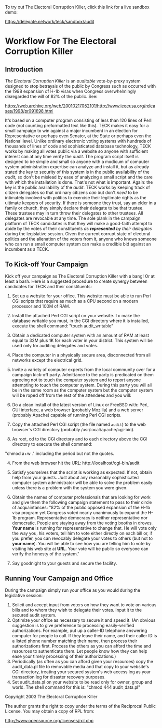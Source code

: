 To try out The Electoral Corruption Killer, click this link for a live sandbox demo:

https://delegate.network/teck/sandbox/audit

# Workflow For The Electoral Corruption Killer

## Introduction
*The Electoral Corruption Killer* is an *auditable* vote-by-proxy system designed to stop betrayals of the public by Congress such as occurred with the 1998 expansion of H-1b visas when Congress overwhelmingly disregarded the will of 82% of the public. See:

https://web.archive.org/web/20010217052101/http://www.ieeeusa.org/releases/1998/pr091698.html

It's based on a computer program consisting of less than 120 lines of Perl code (not counting preformatted text like this). TECK makes it easy for a small campaign to win against a major incumbent in an election for Representative or perhaps even Senator, at the State or perhaps even the National level. Unlike ordinary electronic voting systems with hundreds of thousands of lines of code and sophisticated database technology, TECK works by making all votes public via a website so anyone with sufficient interest can at any time verify the *audit*. The program script itself is designed to be simple and small so anyone with a modicum of computer system administration expertise can analyze and install it, but as already stated the key to security of this system is in the public availability of the *audit*, so don't be mislead by ease of analyzing a small script and the care with which the installation is done. That's not what is important.  Again: the key is the public availability of the *audit*. TECK works by keeping track of citizen delegates so that ordinary citizens *can* but don't *need* to be intimately involved with politics to exercise their legitimate rights as the ultimate keepers of security. If there is someone they trust, say an elder in a family or church, they simply declare their delegate to be that trustee. These trustees may in turn throw their delegates to other trustees. All delegates are revocable at any time. The sole plank in the campaign platform of TECK candidates is that they will make a good-faith attempt to abide by the votes of their constituents *as **represented** by their delegates* during the legislative session. Given the current corrupt state of electoral politics and the alienation of the voters from it, anyone who knows someone who can run a small computer system can make a credible bid against an incumbent as a TECK.

## To Kick-off Your Campaign
Kick off your campaign as The Electoral Corruption Killer with a bang! Or at least a bash. Here is a suggested procedure to create synergy between candidates for TECK and their constituents:

1. Set up a website for your office. This website must be able to run Perl CGI scripts that require as much as a CPU second on a modern processor and 100M of RAM.
2. Install the attached Perl CGI script on your website. To make the database writable you must, in the CGI directory where it is installed, execute the shell command: "touch audit_writable"
3. Obtain a dedicated computer system with an amount of RAM at least equal to 32M plus 1K for each voter in your district. This system will be used only for auditing delegates and votes.
4. Place the computer in a physically secure area, disconnected from all networks except the electrical grid.
5. Invite a variety of computer experts from the local community over for a campaign kick-off party. Admittance to the party is predicated on them agreeing not to touch the computer system and to report anyone attempting to touch the computer system. During this party you will all be in the same room as the computer system but the computer system will be roped off from the rest of the attendees and you will:
 1. Do a clean install of the latest version of Linux or FreeBSD with:
Perl, GUI interface, a web browser (probably Mozilla) and a web server (probably Apache) capable of running Perl CGI scripts.

 2. Copy the attached Perl CGI script (the file named `audit`) to the web browser's CGI directory (probably /usr/local/apache/cgi-bin).
 3. As root, cd to the CGI directory and to each directory above the CGI directory to execute the shell command:

"chmod a+w ." including the period but not the quotes.

 4. From the web browser hit the URL: http://localhost/cgi-bin/audit
 5. Satisfy yourselves that the script is working as expected. If not, obtain help from your guests. Just about any reasonably sophisticated computer system administrator will be able to solve the problem easily unless there is a problem with the system you were given.
 6. Obtain the names of computer professionals that are looking for work and give them the following campaign statement to pass to their circle of acquaintances:
"82% of the public opposed expansion of the H-1b visa program yet Congress voted nearly unanimously to expand the H-1b program. Representative democracy is neither representative nor democratic. People are staying away from the voting booths in droves. **Your name** is running for representative to change that. He will vote only the way you, his voters, tell him to vote either directly on each bill or, if you prefer, you can revocably delegate your votes to others (but not to **your name**). You will be able to see how you are telling him to vote by visiting his web site at **URL**. Your vote will be public so everyone can verify the honesty of the system."

 7. Say goodnight to your guests and secure the facility.

## Running Your Campaign and Office
During the campaign simply run your office as you would during the legislative session:

1. Solicit and accept input from voters on how they want to vote on various bills and to whom they wish to delegate their votes. Input it to the secured audit system.
2. Optimize your office as necessary to secure it and speed it. (An obvious suggestion is to give preference to processing easily-verified authorizations. For example, put up a caller-ID telephone answering computer for people to call. If they leave their name, and their caller ID is a listed phone number matching their name, then process their authorizations first. Process the others as you can afford the time and resources to authenticate them. Let people know how they can help ease your timely processing of their authorizations.)
3. Periodically (as often as you can afford given your resources) copy the audit_data.pl file to removable media and that copy to your website's CGI directory, treating your secured system's web access log as your transaction log for disaster recovery purposes.
4. Set audit_data.pl on your website to be read only for owner, group and world. The shell command for this is:
"chmod 444 audit_data.pl"

Copyright 2003 The Electoral Corruption Killer

The author grants the right to copy under the terms of the Reciprocal Public License. You may obtain a copy of RPL from:

http://www.opensource.org/licenses/rpl.php
